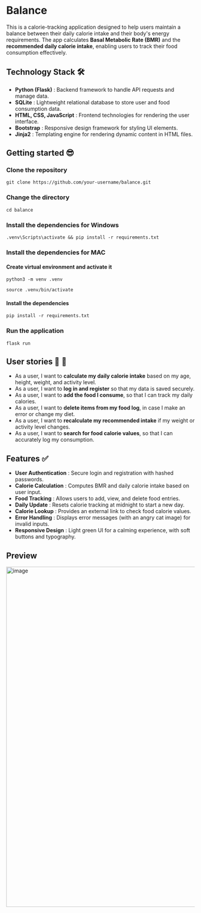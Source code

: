 # Balance  
This is a calorie-tracking application designed to help users maintain a balance between their daily calorie intake and their body's energy requirements. The app calculates **Basal Metabolic Rate (BMR)** and the **recommended daily calorie intake**, enabling users to track their food consumption effectively.  

## Technology Stack 🛠️  
- **Python (Flask)** : Backend framework to handle API requests and manage data.  
- **SQLite** : Lightweight relational database to store user and food consumption data.  
- **HTML, CSS, JavaScript** : Frontend technologies for rendering the user interface.  
- **Bootstrap** : Responsive design framework for styling UI elements.  
- **Jinja2** : Templating engine for rendering dynamic content in HTML files.  

## Getting started 😎  

### Clone the repository  

```
git clone https://github.com/your-username/balance.git
```

### Change the directory  

```
cd balance
```

### Install the dependencies for Windows

```
.venv\Scripts\activate && pip install -r requirements.txt

```
### Install the dependencies for MAC
#### Create virtual environment and activate it 

```
python3 -m venv .venv
```
```
source .venv/bin/activate
```
#### Install the dependencies
```
pip install -r requirements.txt
```

### Run the application  

```
flask run
```

## User stories 💃 🕺  
- As a user, I want to **calculate my daily calorie intake** based on my age, height, weight, and activity level.  
- As a user, I want to **log in and register** so that my data is saved securely.  
- As a user, I want to **add the food I consume**, so that I can track my daily calories.  
- As a user, I want to **delete items from my food log**, in case I make an error or change my diet.  
- As a user, I want to **recalculate my recommended intake** if my weight or activity level changes.  
- As a user, I want to **search for food calorie values**, so that I can accurately log my consumption.  

## Features ✅  
- **User Authentication** : Secure login and registration with hashed passwords.  
- **Calorie Calculation** : Computes BMR and daily calorie intake based on user input.  
- **Food Tracking** : Allows users to add, view, and delete food entries.  
- **Daily Update** : Resets calorie tracking at midnight to start a new day.  
- **Calorie Lookup** : Provides an external link to check food calorie values.  
- **Error Handling** : Displays error messages (with an angry cat image) for invalid inputs.  
- **Responsive Design** : Light green UI for a calming experience, with soft buttons and typography.

## Preview
<img width="908" alt="image" src="https://github.com/user-attachments/assets/2e9f2ffc-857d-4104-94a5-afc8d47d5973" />

